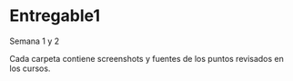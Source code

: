 # Entregable1
Semana 1 y 2


Cada carpeta contiene screenshots y fuentes de los puntos revisados en los cursos.

